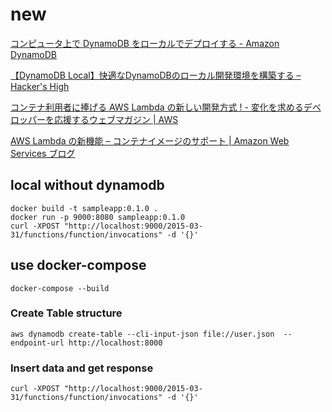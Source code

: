 # new

[コンピュータ上で DynamoDB をローカルでデプロイする \- Amazon DynamoDB](https://docs.aws.amazon.com/ja_jp/amazondynamodb/latest/developerguide/DynamoDBLocal.DownloadingAndRunning.html)

[【DynamoDB Local】快適なDynamoDBのローカル開発環境を構築する – Hacker's High](https://hackers-high.com/aws/dynamodb-local-development/)

[コンテナ利用者に捧げる AWS Lambda の新しい開発方式 \! \- 変化を求めるデベロッパーを応援するウェブマガジン \| AWS](https://aws.amazon.com/jp/builders-flash/202103/new-lambda-container-development/?awsf.filter-name=*all)


[AWS Lambda の新機能 – コンテナイメージのサポート \| Amazon Web Services ブログ](https://aws.amazon.com/jp/blogs/news/new-for-aws-lambda-container-image-support/)

## local without dynamodb

```
docker build -t sampleapp:0.1.0 .
docker run -p 9000:8080 sampleapp:0.1.0
curl -XPOST "http://localhost:9000/2015-03-31/functions/function/invocations" -d '{}'
```

## use docker-compose

```
docker-compose --build
```

### Create Table structure

```
aws dynamodb create-table --cli-input-json file://user.json  --endpoint-url http://localhost:8000
```

### Insert data and get response

```
curl -XPOST "http://localhost:9000/2015-03-31/functions/function/invocations" -d '{}'
```
